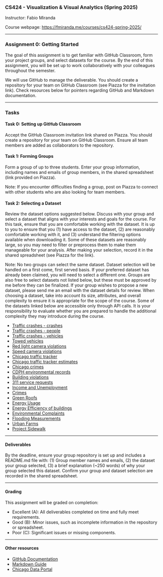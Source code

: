 ### CS424 - Visualization & Visual Analytics (Spring 2025)

Instructor: Fabio Miranda

Course webpage: https://fmiranda.me/courses/cs424-spring-2025/

---

### Assignment 0: Getting Started

The goal of this assignment is to get familiar with GitHub Classroom, form your project groups, and select datasets for the course. By the end of this assignment, you will be set up to work collaboratively with your colleagues throughout the semester.

We will use GitHub to manage the deliverable. You should create a repository for your team on GitHub Classroom (see Piazza for the invitation link). Check resources below for pointers regarding GitHub and Markdown documentation.

---

### Tasks

#### Task 0: Setting up GitHub Classroom

Accept the GitHub Classroom invitation link shared on Piazza. You should create a repository for your team on GitHub Classroom. Ensure all team members are added as collaborators to the repository.

#### Task 1: Forming Groups

Form a group of up to three students. Enter your group information, including names and emails of group members, in the shared spreadsheet (link provided on Piazza).

Note: If you encounter difficulties finding a group, post on Piazza to connect with other students who are also looking for team members.

#### Task 2: Selecting a Dataset

Review the dataset options suggested below. Discuss with your group and select a dataset that aligns with your interests and goals for the course. For this task, ensure that you are comfortable working with the dataset. It is up to you to ensure that you (1) have access to the dataset, (2) are reasonably comfortable working with it, and (3) understand the filtering options available when downloading it. Some of these datasets are reasonably large, so you may need to filter or preprocess them to make them manageable for your analysis. After making your selection, record it in the shared spreadsheet (see Piazza for the link).

Note: No two groups can select the same dataset. Dataset selection will be handled on a first come, first served basis. If your preferred dataset has already been claimed, you will need to select a different one. Groups are also free to select datasets not listed below, but these must be approved by me before they can be finalized. If your group wishes to propose a new dataset, please send me an email with the dataset details for review. When choosing a dataset, take into account its size, attributes, and overall complexity to ensure it is appropriate for the scope of the course. Some of the datasets linked below are accessible only through API calls. It is your responsibility to evaluate whether you are prepared to handle the additional complexity they may introduce during the course.

* [Traffic crashes - crashes](https://data.cityofchicago.org/Transportation/Traffic-Crashes-Crashes/85ca-t3if)
* [Traffic crashes - people](https://data.cityofchicago.org/Transportation/Traffic-Crashes-People/u6pd-qa9d)
* [Traffic crashes - vehicles](https://data.cityofchicago.org/Transportation/Traffic-Crashes-Vehicles/68nd-jvt3)
* [Towed vehicles](https://data.cityofchicago.org/Transportation/Towed-Vehicles/ygr5-vcbg)
* [Red light camera violations](https://data.cityofchicago.org/Transportation/Red-Light-Camera-Violations/spqx-js37)
* [Speed camera violations](https://data.cityofchicago.org/Transportation/Speed-Camera-Violations/hhkd-xvj4)
* [Chicago traffic tracker](https://data.cityofchicago.org/Transportation/Chicago-Traffic-Tracker-Historical-Congestion-Esti/sxs8-h27x)
* [Chicago traffic tracker estimates](https://data.cityofchicago.org/Transportation/Chicago-Traffic-Tracker-Congestion-Estimates-by-Se/n4j6-wkkf)
* [Chicago crimes](https://data.cityofchicago.org/Public-Safety/Crimes-2001-to-Present/ijzp-q8t2)
* [CDPH environmental records](https://data.cityofchicago.org/Environment-Sustainable-Development/CDPH-Environmental-Records-Lookup-Table/a9u4-3dwb)
* [Building violations](https://data.cityofchicago.org/Buildings/Building-Violations/22u3-xenr)
* [311 service requests](https://data.cityofchicago.org/Service-Requests/311-Service-Requests/v6vf-nfxy)
* [Income and Unemployment](https://data.cityofchicago.org/Health-Human-Services/Selected-socioeconomic-indicators-by-neighborhood/i9hv-en6g/data)
* [Crimes](https://catalog.data.gov/dataset/crimes-2001-to-present)
* [Green Roofs](https://data.cityofchicago.org/Environment-Sustainable-Development/Green-Roofs-Map/u23m-pa73)
* [Energy Usage](https://data.cityofchicago.org/Environment-Sustainable-Development/Energy-Usage-2010/8yq3-m6wp)
* [Energy Efficiency of buildings](https://data.cityofchicago.org/Environment-Sustainable-Development/Chicago-Energy-Benchmarking-2020-Data-Reported-in-/ydbk-8hi6)
* [Environmental Complaints](https://data.cityofchicago.org/Environment-Sustainable-Development/CDPH-Environmental-Complaints/fypr-ksnz/about_data)
* [Flooding Measurements](https://data.cityofchicago.org/Environment-Sustainable-Development/Smart-Green-Infrastructure-Monitoring-Sensors-Hist/ggws-77ih/about_data)
* [Urban Farms](https://data.cityofchicago.org/Environment-Sustainable-Development/Map-of-Urban-Farms/uti6-fp3f)
* [Project Sidewalk](https://sidewalk-chicago.cs.washington.edu/api)

---

#### Deliverables

By the deadline, ensure your group repository is set up and includes a README.md file with: (1) Group member names and emails, (2) the dataset your group selected, (3) a brief explanation (~250 words) of why your group selected this dataset. Confirm your group and dataset selection are recorded in the shared spreadsheet.

---

#### Grading

This assignment will be graded on completion:
- Excellent (A): All deliverables completed on time and fully meet requirements.
- Good (B): Minor issues, such as incomplete information in the repository or spreadsheet.
- Poor (C): Significant issues or missing components.

----

#### Other resources

- [GitHub Documentation](https://docs.github.com/en/get-started)
- [Markdown Guide](https://www.markdownguide.org/getting-started/)
- [Chicago Data Portal](https://data.cityofchicago.org/)
